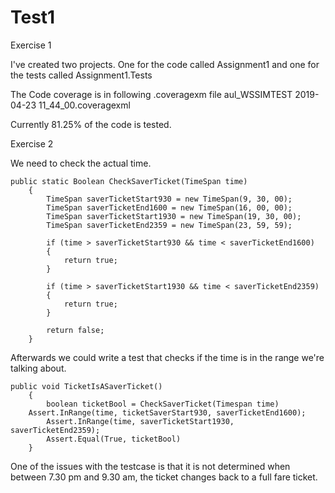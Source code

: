 # Test1

Exercise 1

I've created two projects. One for the code called Assignment1 and one for the tests called Assignment1.Tests

The Code coverage is in following .coveragexm file aul_WSSIMTEST 2019-04-23 11_44_00.coveragexml

Currently 81.25% of the code is tested.

Exercise 2

We need to check the actual time.

	public static Boolean CheckSaverTicket(TimeSpan time)
		{
			TimeSpan saverTicketStart930 = new TimeSpan(9, 30, 00);
			TimeSpan saverTicketEnd1600 = new TimeSpan(16, 00, 00);
			TimeSpan saverTicketStart1930 = new TimeSpan(19, 30, 00);
			TimeSpan saverTicketEnd2359 = new TimeSpan(23, 59, 59);

			if (time > saverTicketStart930 && time < saverTicketEnd1600)
			{
				return true;
			}

			if (time > saverTicketStart1930 && time < saverTicketEnd2359)
			{
				return true;
			}

			return false;
		}
    
Afterwards we could write a test that checks if the time is in the range we're talking about.

	public void TicketIsASaverTicket()
		{		
      		boolean ticketBool = CheckSaverTicket(Timespan time)
		Assert.InRange(time, ticketSaverStart930, saverTicketEnd1600);
      		Assert.InRange(time, saverTicketStart1930, saverTicketEnd2359);
      		Assert.Equal(True, ticketBool)
		}
    
One of the issues with the testcase is that it is not determined when between 7.30 pm and 9.30 am, the ticket changes back to a full fare ticket.
